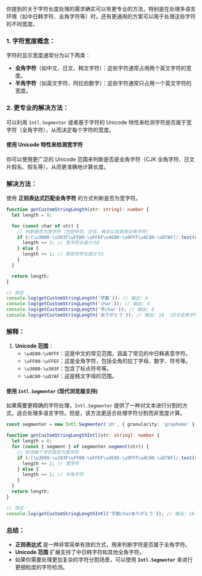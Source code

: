 你提到的关于字符长度处理的需求确实可以有更专业的方法，特别是在处理多语言环境（如中日韩字符、全角字符等）时。还有更通用的方案可以用于处理这些字符的不同宽度。

### 1. **字符宽度概念：**
字符的显示宽度通常分为以下两类：
- **全角字符**（如中文、日文、韩文字符）：这些字符通常占用两个英文字符的宽度。
- **半角字符**（如英文字符、阿拉伯数字）：这些字符通常只占用一个英文字符的宽度。

### 2. **更专业的解决方法：**
可以利用 `Intl.Segmenter` 或者基于字符的 Unicode 特性来检测字符是否属于宽字符（全角字符），从而决定每个字符的宽度。

#### 使用 Unicode 特性来检测宽字符
你可以使用更广泛的 Unicode 范围来判断是否是全角字符（CJK 全角字符、日文片假名、假名等），从而更准确地计算长度。

### 解决方法：
使用 **正则表达式匹配全角字符** 的方式判断是否为宽字符。

```ts
function getCustomStringLength(str: string): number {
  let length = 0;

  for (const char of str) {
    // 判断是否为宽字符（包括中文、日文、韩文以及其他全角字符）
    if (/[\u3000-\u303F\uFF00-\uFFEF\u4E00-\u9FFF\uAC00-\uD7AF]/.test(char)) {
      length += 2; // 宽字符长度计为2
    } else {
      length += 1; // 其他字符长度计为1
    }
  }

  return length;
}

// 测试
console.log(getCustomStringLength('字数')); // 输出: 4
console.log(getCustomStringLength('char')); // 输出: 4
console.log(getCustomStringLength('字char')); // 输出: 6
console.log(getCustomStringLength('ありがとう')); // 输出: 10 （日文全角字符长度为2）
```

### 解释：
1. **Unicode 范围**：
   - `\u4E00-\u9FFF`：这是中文的常见范围，涵盖了常见的中日韩表意字符。
   - `\uFF00-\uFFEF`：这是全角字符，包括全角的拉丁字母、数字、符号等。
   - `\u3000-\u303F`：包含了标点符号等。
   - `\uAC00-\uD7AF`：这是韩文字母的范围。

#### 使用 `Intl.Segmenter` (现代浏览器支持)
如果需要更精确的字符处理，`Intl.Segmenter` 提供了一种对文本进行分割的方式，适合处理多语言字符。但是，该方法更适合处理字符分割而非宽度计算。

```ts
const segmenter = new Intl.Segmenter('zh', { granularity: 'grapheme' });

function getCustomStringLengthIntl(str: string): number {
  let length = 0;
  for (const { segment } of segmenter.segment(str)) {
    // 检测每个字符是否为宽字符
    if (/[\u3000-\u303F\uFF00-\uFFEF\u4E00-\u9FFF\uAC00-\uD7AF]/.test(segment)) {
      length += 2; // 宽字符
    } else {
      length += 1; // 半角字符
    }
  }
  return length;
}

// 测试
console.log(getCustomStringLengthIntl('字数charありがとう')); // 输出: 16
```

### 总结：
- **正则表达式** 是一种非常简单有效的方式，用来判断字符是否属于全角字符。
- **Unicode 范围** 扩展支持了中日韩字符和其他全角字符。
- 如果你需要处理更加复杂的字符分割场景，可以使用 **`Intl.Segmenter`** 来进行更细粒度的字符检测。